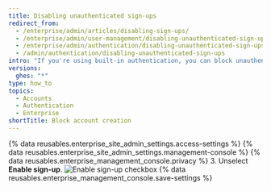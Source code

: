 ```yaml
---
title: Disabling unauthenticated sign-ups
redirect_from:
  - /enterprise/admin/articles/disabling-sign-ups/
  - /enterprise/admin/user-management/disabling-unauthenticated-sign-ups
  - /enterprise/admin/authentication/disabling-unauthenticated-sign-ups
  - /admin/authentication/disabling-unauthenticated-sign-ups
intro: "If you're using built-in authentication, you can block unauthenticated people from being able to create an account."
versions:
  ghes: "*"
type: how_to
topics:
  - Accounts
  - Authentication
  - Enterprise
shortTitle: Block account creation
---
```


{% data reusables.enterprise_site_admin_settings.access-settings %}
{% data reusables.enterprise_site_admin_settings.management-console %}
{% data reusables.enterprise_management_console.privacy %} 3. Unselect **Enable sign-up**.
![Enable sign-up checkbox](/assets/images/enterprise/management-console/enable-sign-up.png)
{% data reusables.enterprise_management_console.save-settings %}
